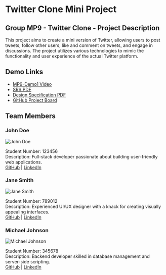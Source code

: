 # Twitter Clone Mini Project

## Group MP9 - Twitter Clone - Project Description

This project aims to create a mini version of Twitter, allowing users to post tweets, follow other users, like and comment on tweets, and engage in discussions. The project utilizes various technologies to mimic the functionality and user experience of the actual Twitter platform.

## Demo Links

- [MP9-Demo1 Video](link_to_demo_video)
- [SRS PDF](link_to_srs_pdf)
- [Design Specification PDF](link_to_design_spec_pdf)
- [GitHub Project Board](link_to_github_project_board)

## Team Members

### John Doe
![John Doe](john_doe_profile_picture.jpg)

Student Number: 123456  
Description: Full-stack developer passionate about building user-friendly web applications.  
[GitHub](link_to_john_doe_github) | [LinkedIn](link_to_john_doe_linkedin)

### Jane Smith
![Jane Smith](jane_smith_profile_picture.jpg)

Student Number: 789012  
Description: Experienced UI/UX designer with a knack for creating visually appealing interfaces.  
[GitHub](link_to_jane_smith_github) | [LinkedIn](link_to_jane_smith_linkedin)

### Michael Johnson
![Michael Johnson](michael_johnson_profile_picture.jpg)

Student Number: 345678  
Description: Backend developer skilled in database management and server-side scripting.  
[GitHub](link_to_michael_johnson_github) | [LinkedIn](link_to_michael_johnson_linkedin)
